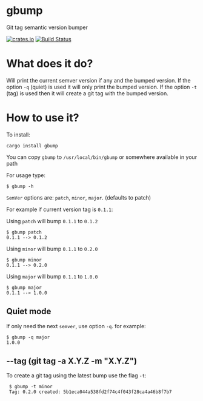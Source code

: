 # gbump
Git tag semantic version bumper

[![crates.io](https://img.shields.io/crates/v/gbump.svg)](https://crates.io/crates/gbump)
[![Build Status](https://travis-ci.org/nbari/gbump.svg?branch=master)](https://travis-ci.org/nbari/gbump)

What does it do?
================

Will print the current semver version if any and the bumped version.
If the option `-q` (quiet) is used it will only print the bumped version.
If the option `-t` (tag) is used then it will create a git tag with the bumped
version.

How to use it?
==============

To install:

    cargo install gbump

You can copy `gbump` to `/usr/local/bin/gbump` or somewhere available in your path

For usage type:

    $ gbump -h

`SemVer` options are: `patch`, `minor`, `major`. (defaults to patch)

For example if current version tag is `0.1.1`:

Using `patch` will bump `0.1.1` to `0.1.2`

    $ gbump patch
    0.1.1 --> 0.1.2

Using `minor` will bump `0.1.1` to `0.2.0`

    $ gbump minor
    0.1.1 --> 0.2.0

Using `major` will bump `0.1.1` to `1.0.0`

    $ gbump major
    0.1.1 --> 1.0.0

## Quiet mode

If only need the next `semver`,  use option `-q`. for example:

    $ gbump -q major
    1.0.0

## --tag (git tag -a X.Y.Z -m "X.Y.Z")

To create a git tag using the latest bump use the flag `-t`:

     $ gbump -t minor
     Tag: 0.2.0 created: 5b1eca044a538fd2f74c4f043f28ca4a46b8f7b7
